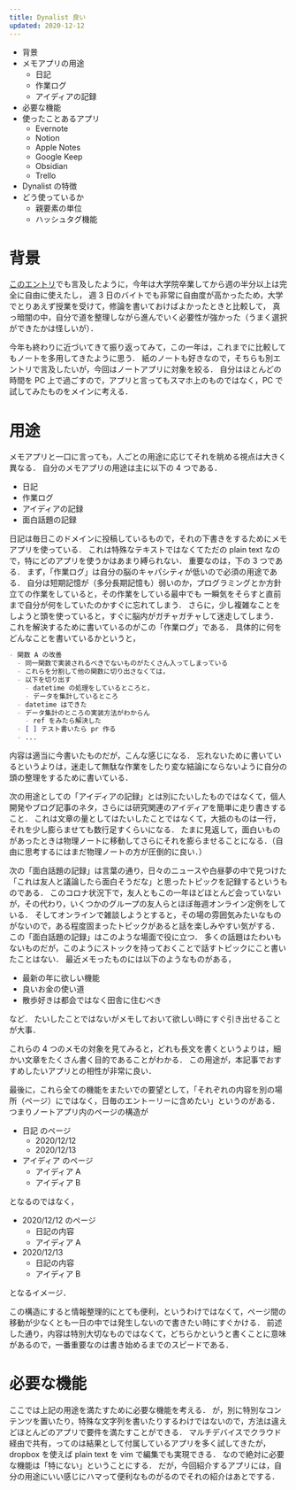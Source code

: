 ```yaml
---
title: Dynalist 良い
updated: 2020-12-12
---
```


- 背景
- メモアプリの用途
  - 日記
  - 作業ログ
  - アイディアの記録
- 必要な機能
- 使ったことあるアプリ
  - Evernote
  - Notion
  - Apple Notes
  - Google Keep
  - Obsidian
  - Trello
- Dynalist の特徴
- どう使っているか
  - 親要素の単位
  - ハッシュタグ機能


# 背景

[このエントリ](https://sotaro.io/ja/freeter)でも言及したように，今年は大学院卒業してから週の半分以上は完全に自由に使えたし，
週 3 日のバイトでも非常に自由度が高かったため，大学でとりあえず授業を受けて，修論を書いておけばよかったときと比較して，
真っ暗闇の中，自分で道を整理しながら進んでいく必要性が強かった（うまく選択ができたかは怪しいが）．

今年も終わりに近づいてきて振り返ってみて，この一年は，これまでに比較してもノートを多用してきたように思う．
紙のノートも好きなので，そちらも別エントリで言及したいが，今回はノートアプリに対象を絞る．
自分はほとんどの時間を PC 上で過ごすので，アプリと言ってもスマホ上のものではなく，PC で試してみたものをメインに考える．


# 用途

メモアプリと一口に言っても，人ごとの用途に応じてそれを眺める視点は大きく異なる．
自分のメモアプリの用途は主に以下の 4 つである．

- 日記
- 作業ログ
- アイディアの記録
- 面白話題の記録

日記は毎日このドメインに投稿しているもので，それの下書きをするためにメモアプリを使っている．
これは特殊なテキストではなくてただの plain text なので，特にどのアプリを使うかはあまり縛られない．
重要なのは，下の 3 つである．
まず，「作業ログ」は自分の脳のキャパシティが低いので必須の用途である．
自分は短期記憶が（多分長期記憶も）弱いのか，プログラミングとか方針立ての作業をしていると，その作業をしている最中でも
一瞬気をそらすと直前まで自分が何をしていたのかすぐに忘れてしまう．
さらに，少し複雑なことをしようと頭を使っていると，すぐに脳内がガチャガチャして迷走してしまう．
これを解決するために書いているのがこの「作業ログ」である．
具体的に何をどんなことを書いているかというと，

```markdown
- 関数 A の改善
  - 同一関数で実装されるべきでないものがたくさん入ってしまっている
  - これらを分割して他の関数に切り出さなくては，
  - 以下を切り出す
    - datetime の処理をしているところと，
    - データを集計しているところ
  - datetime はできた
  - データ集計のところの実装方法がわからん
    - ref をみたら解決した
  - [ ] テスト書いたら pr 作る
  - ...
```

内容は適当に今書いたものだが，こんな感じになる．
忘れないために書いているというよりは，迷走して無駄な作業をしたり変な結論にならないように自分の頭の整理をするために書いている．

次の用途としての「アイディアの記録」とは別にたいしたものではなくて，個人開発やブログ記事のネタ，さらには研究関連のアイディアを簡単に走り書きすること．
これは文章の量としてはたいしたことではなくて，大抵のものは一行，それを少し膨らませても数行足すくらいになる．
たまに見返して，面白いものがあったときは物理ノートに移動してさらにそれを膨らませることになる．（自由に思考するにはまだ物理ノートの方が圧倒的に良い．）

次の「面白話題の記録」は言葉の通り，日々のニュースや白昼夢の中で見つけた「これは友人と議論したら面白そうだな」と思ったトピックを記録するというものである．
このコロナ状況下で，友人ともこの一年ほどほとんど会っていないが，その代わり，いくつかのグループの友人らとほぼ毎週オンライン定例をしている．
そしてオンラインで雑談しようとすると，その場の雰囲気みたいなものがないので，ある程度固まったトピックがあると話を楽しみやすい気がする．
この「面白話題の記録」はこのような場面で役に立つ．
多くの話題はたわいもないものだが，このようにストックを持っておくことで話すトピックにこと書いたことはない．
最近メモったものには以下のようなものがある，

- 最新の年に欲しい機能
- 良いお金の使い道
- 散歩好きは都会ではなく田舎に住むべき

など．
たいしたことではないがメモしておいて欲しい時にすぐ引き出せることが大事．

これらの 4 つのメモの対象を見てみると，どれも長文を書くというよりは，細かい文章をたくさん書く目的であることがわかる．
この用途が，本記事でおすすめしたいアプリとの相性が非常に良い．

最後に，これら全ての機能をまたいでの要望として，「それぞれの内容を別の場所（ページ）にではなく，日毎のエントーリーに含めたい」というのがある．
つまりノートアプリ内のページの構造が

- 日記 のページ
  - 2020/12/12
  - 2020/12/13
- アイディア のページ
  - アイディア A
  - アイディア B

となるのではなく，

- 2020/12/12 のページ
  - 日記の内容
  - アイディア A
- 2020/12/13
  - 日記の内容
  - アイディア B

となるイメージ．

この構造にすると情報整理的にとても便利，というわけではなくて，ページ間の移動が少なくとも一日の中では発生しないので書きたい時にすぐかける．
前述した通り，内容は特別大切なものではなくて，どちらかというと書くことに意味があるので，一番重要なのは書き始めるまでのスピードである．


# 必要な機能

ここでは上記の用途を満たすために必要な機能を考える．
が，別に特別なコンテンツを置いたり，特殊な文字列を書いたりするわけではないので，方法は違えどほとんどのアプリで要件を満たすことができる．
マルチデバイスでクラウド経由で共有，ってのは結果として付属しているアプリを多く試してきたが，dropbox を使えば plain text を vim で編集でも実現できる．
なので絶対に必要な機能は「特にない」ということにする．
だが，今回紹介するアプリには，自分の用途にいい感じにハマって便利なものがるのでそれの紹介はあとでする．
